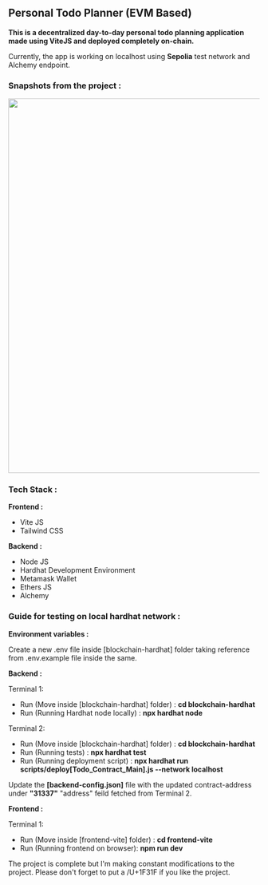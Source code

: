 <h2>Personal Todo Planner (EVM Based)</h2>

<b>This is a decentralized day-to-day personal todo planning application made using ViteJS and deployed completely on-chain.</b>

Currently, the app is working on localhost using <b>Sepolia</b> test network and Alchemy endpoint.

<h3><b>Snapshots from the project :</b></h3>

<img src="https://github.com/rohitroy-github/vite-personal-todo-planner-dapp/assets/68563695/04f556e2-505c-4d25-b278-ed1c56960803" width="750">

<h3><b>Tech Stack :</b></h3>

<b>Frontend :</b>

<ul>
    <li>Vite JS</li>
    <li>Tailwind CSS</li>
</ul>

<b>Backend :</b>

<ul>
    <li>Node JS</li>
    <li>Hardhat Development Environment</li>
    <li>Metamask Wallet</li>
    <li>Ethers JS</li>
    <li>Alchemy</li>
</ul>

<h3><b>Guide for testing on local hardhat network :</b></h3>

<b>Environment variables :</b>

Create a new .env file inside [blockchain-hardhat] folder taking reference from .env.example file inside the same.

<b>Backend :</b>

Terminal 1:

<ul>
    <li>Run (Move inside [blockchain-hardhat] folder) : <b>cd blockchain-hardhat</b></li>
    <li>Run (Running Hardhat node locally) : <b>npx hardhat node</b></li>

</ul>

Terminal 2:

<ul>
    <li>Run (Move inside [blockchain-hardhat] folder) : <b>cd blockchain-hardhat</b></li>
    <li>Run (Running tests) : <b>npx hardhat test</b></li>
    <li>Run (Running deployment script) : <b>npx hardhat run scripts/deploy[Todo_Contract_Main].js --network localhost</b></li>
</ul>

Update the <b>[backend-config.json]</b> file with the updated contract-address under <b>"31337"</b> "address" feild fetched from Terminal 2.

<b>Frontend :</b>

Terminal 1:

<ul>
    <li>Run (Move inside [frontend-vite] folder) : <b>cd frontend-vite</b></li>
    <li>Run (Running frontend on browser): <b>npm run dev</b></li>
</ul>

The project is complete but I'm making constant modifications to the project. Please don't forget to put a /U+1F31F if you like the project.

